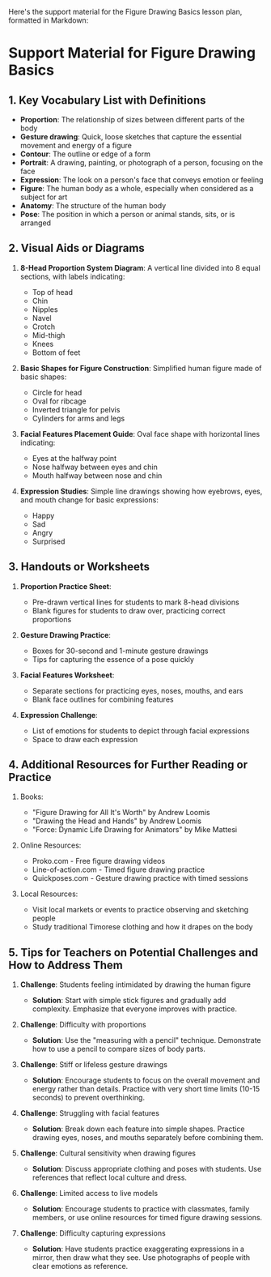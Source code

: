 Here's the support material for the Figure Drawing Basics lesson plan, formatted in Markdown:

# Support Material for Figure Drawing Basics

## 1. Key Vocabulary List with Definitions

- **Proportion**: The relationship of sizes between different parts of the body
- **Gesture drawing**: Quick, loose sketches that capture the essential movement and energy of a figure
- **Contour**: The outline or edge of a form
- **Portrait**: A drawing, painting, or photograph of a person, focusing on the face
- **Expression**: The look on a person's face that conveys emotion or feeling
- **Figure**: The human body as a whole, especially when considered as a subject for art
- **Anatomy**: The structure of the human body
- **Pose**: The position in which a person or animal stands, sits, or is arranged

## 2. Visual Aids or Diagrams

1. **8-Head Proportion System Diagram**:
   A vertical line divided into 8 equal sections, with labels indicating:
   - Top of head
   - Chin
   - Nipples
   - Navel
   - Crotch
   - Mid-thigh
   - Knees
   - Bottom of feet

2. **Basic Shapes for Figure Construction**:
   Simplified human figure made of basic shapes:
   - Circle for head
   - Oval for ribcage
   - Inverted triangle for pelvis
   - Cylinders for arms and legs

3. **Facial Features Placement Guide**:
   Oval face shape with horizontal lines indicating:
   - Eyes at the halfway point
   - Nose halfway between eyes and chin
   - Mouth halfway between nose and chin

4. **Expression Studies**:
   Simple line drawings showing how eyebrows, eyes, and mouth change for basic expressions:
   - Happy
   - Sad
   - Angry
   - Surprised

## 3. Handouts or Worksheets

1. **Proportion Practice Sheet**:
   - Pre-drawn vertical lines for students to mark 8-head divisions
   - Blank figures for students to draw over, practicing correct proportions

2. **Gesture Drawing Practice**:
   - Boxes for 30-second and 1-minute gesture drawings
   - Tips for capturing the essence of a pose quickly

3. **Facial Features Worksheet**:
   - Separate sections for practicing eyes, noses, mouths, and ears
   - Blank face outlines for combining features

4. **Expression Challenge**:
   - List of emotions for students to depict through facial expressions
   - Space to draw each expression

## 4. Additional Resources for Further Reading or Practice

1. Books:
   - "Figure Drawing for All It's Worth" by Andrew Loomis
   - "Drawing the Head and Hands" by Andrew Loomis
   - "Force: Dynamic Life Drawing for Animators" by Mike Mattesi

2. Online Resources:
   - Proko.com - Free figure drawing videos
   - Line-of-action.com - Timed figure drawing practice
   - Quickposes.com - Gesture drawing practice with timed sessions

3. Local Resources:
   - Visit local markets or events to practice observing and sketching people
   - Study traditional Timorese clothing and how it drapes on the body

## 5. Tips for Teachers on Potential Challenges and How to Address Them

1. **Challenge**: Students feeling intimidated by drawing the human figure
   - **Solution**: Start with simple stick figures and gradually add complexity. Emphasize that everyone improves with practice.

2. **Challenge**: Difficulty with proportions
   - **Solution**: Use the "measuring with a pencil" technique. Demonstrate how to use a pencil to compare sizes of body parts.

3. **Challenge**: Stiff or lifeless gesture drawings
   - **Solution**: Encourage students to focus on the overall movement and energy rather than details. Practice with very short time limits (10-15 seconds) to prevent overthinking.

4. **Challenge**: Struggling with facial features
   - **Solution**: Break down each feature into simple shapes. Practice drawing eyes, noses, and mouths separately before combining them.

5. **Challenge**: Cultural sensitivity when drawing figures
   - **Solution**: Discuss appropriate clothing and poses with students. Use references that reflect local culture and dress.

6. **Challenge**: Limited access to live models
   - **Solution**: Encourage students to practice with classmates, family members, or use online resources for timed figure drawing sessions.

7. **Challenge**: Difficulty capturing expressions
   - **Solution**: Have students practice exaggerating expressions in a mirror, then draw what they see. Use photographs of people with clear emotions as reference.